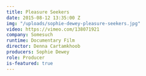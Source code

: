 ```yaml
---
title: Pleasure Seekers
date: 2015-08-12 13:35:00 Z
img: "/uploads/sophie-dewey-pleasure-seekers.jpg"
video: https://vimeo.com/138071921
company: Somesuch
runtime: Documentary Film
director: Denna Cartamkhoob
producers: Sophie Dewey
role: Producer
is-featured: true
---
```


